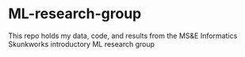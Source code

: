 # ML-research-group
This repo holds my data, code, and results from the MS&amp;E Informatics Skunkworks introductory ML research group
